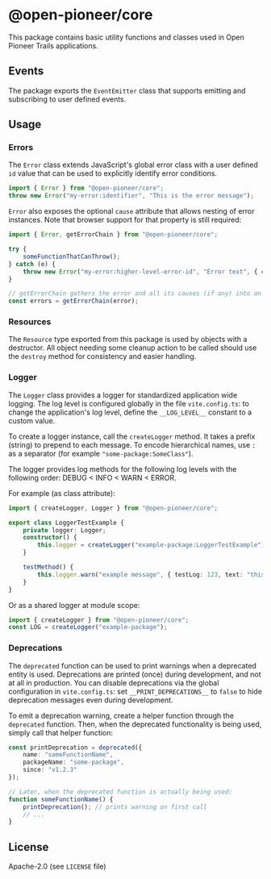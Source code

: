 # @open-pioneer/core

This package contains basic utility functions and classes used in Open Pioneer Trails applications.

## Events

The package exports the `EventEmitter` class that supports emitting and subscribing to user defined events.

## Usage

### Errors

The `Error` class extends JavaScript's global error class with a user defined `id` value that
can be used to explicitly identify error conditions.

```js
import { Error } from "@open-pioneer/core";
throw new Error("my-error:identifier", "This is the error message");
```

`Error` also exposes the optional `cause` attribute that allows nesting of error instances.
Note that browser support for that property is still required:

```js
import { Error, getErrorChain } from "@open-pioneer/core";

try {
    someFunctionThatCanThrow();
} catch (e) {
    throw new Error("my-error:higher-level-error-id", "Error text", { cause: e });
}

// getErrorChain gathers the error and all its causes (if any) into an array:
const errors = getErrorChain(error);
```

### Resources

The `Resource` type exported from this package is used by objects with a destructor.
All object needing some cleanup action to be called should use the `destroy` method for consistency and easier handling.

### Logger

The `Logger` class provides a logger for standardized application wide logging.
The log level is configured globally in the file `vite.config.ts`: to change the application's log level,
define the `__LOG_LEVEL__` constant to a custom value.

To create a logger instance, call the `createLogger` method.
It takes a prefix (string) to prepend to each message.
To encode hierarchical names, use `:` as a separator (for example `"some-package:SomeClass"`).

The logger provides log methods for the following log levels with the following order: DEBUG < INFO < WARN < ERROR.

For example (as class attribute):

```ts
import { createLogger, Logger } from "@open-pioneer/core";

export class LoggerTestExample {
    private logger: Logger;
    constructor() {
        this.logger = createLogger("example-package:LoggerTestExample");
    }

    testMethod() {
        this.logger.warn("example message", { testLog: 123, text: "this is a text" });
    }
}
```

Or as a shared logger at module scope:

```ts
import { createLogger } from "@open-pioneer/core";
const LOG = createLogger("example-package");
```

### Deprecations

The `deprecated` function can be used to print warnings when a deprecated entity is used.
Deprecations are printed (once) during development, and not at all in production.
You can disable deprecations via the global configuration in `vite.config.ts`: set `__PRINT_DEPRECATIONS__` to `false` to hide deprecation messages even during development.

To emit a deprecation warning, create a helper function through the `deprecated` function.
Then, when the deprecated functionality is being used, simply call that helper function:

```ts
const printDeprecation = deprecated({
    name: "someFunctionName",
    packageName: "some-package",
    since: "v1.2.3"
});

// Later, when the deprecated function is actually being used:
function someFunctionName() {
    printDeprecation(); // prints warning on first call
    // ...
}
```

## License

Apache-2.0 (see `LICENSE` file)
